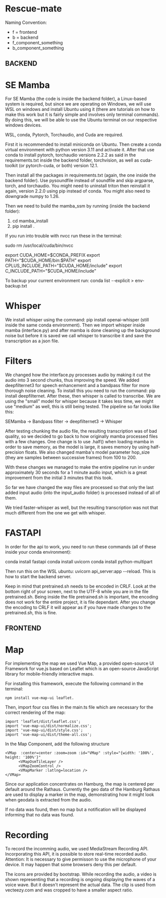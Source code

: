 # Rescue-mate

Naming Convention:
- f = frontend
- b = backend
- f_component_something
- b_component_something

## BACKEND
# SE Mamba
For SE Mamba (the code is inside the backend folder), a Linux-based system is required, but since we are operating on Windows, we will use WSL on windows and install Ubuntu using it (there are tutorials on how to make this work but it is fairly simple and involves only terminal commands). By doing this, we will be able to use the Ubuntu terminal on our respective windows devices.


WSL, conda, Pytorch, Torchaudio, and Cuda are required. 


First it is recommended to install miniconda on Ubuntu. Then create a conda virtual environment with python version 3.11 and activate it. After that use conda to install pytorch, torchaudio versions 2.2.2 as said in the requirements.txt inside the backend folder, torchvision, as well as cuda-toolkit (or pytorch-cuda, or both) version 12.1.


Then install all the packages in requirements.txt (again, the one inside the backend folder). Use pysoundfile instead of soundfile and skip argparse, torch, and torchaudio. You might need to uninstall triton then reinstall it again, version 2.2.0 using pip instead of conda. You might also need to downgrade numpy to 1.26. 


Then we need to build the mamba_ssm by running (inside the backend folder): 
1.  cd mamba_install
2.    pip install .



If you run into trouble with nvcc run these in the terminal: 

sudo rm /usr/local/cuda/bin/nvcc

export CUDA_HOME=$CONDA_PREFIX
export PATH="$CUDA_HOME/bin:$PATH"
export CPLUS_INCLUDE_PATH="$CUDA_HOME/include"
export C_INCLUDE_PATH="$CUDA_HOME/include"


To backup your current environment run: 
conda list --explicit > env-backup.txt


# Whisper
We install whisper using the command: pip install openai-whisper (still inside the same conda environment). 
Then we import whisper inside mamba (interface.py) and after mamba is done cleaning up the background noise but before it is saved we call whisper to transcribe it and save the transcription as a json file. 


# Filters
We changed how the interface.py processes audio by making it cut the audio into 3 second chunks, thus improving the speed. We added deepfilternet3 for speech enhancement and a bandpass filter for more thorough noise cleaning. To install this you need to run the command: pip install deepfilternet. After these, then whisper is called to transcribe. We are using the "small" model for whisper because it takes less time, we might use "medium" as well, this is still being tested. The pipeline so far looks like this: 


SEMamba -> Bandpass filter -> deepfilternet3 -> Whisper


After testing chunking the audio file, the resulting transcription was of bad quality, so we decided to go back to how originally mamba processed files with a few changes. One change is to use .half() when loading mamba in order to save memory, as the model is large, it saves memory by using half-precision floats. 
We also changed mamba's model parameter hop_size (they are samples between successive frames) from 100 to 200. 


With these changes we managed to make the entire pipeline run in under approximately 30 seconds for a 1 minute audio input, which is a great improvement from the initial 3 minutes that this took.


So far we have changed the way files are processed so that only the last added input audio (into the input_audio folder) is processed instead of all of them.


We tried faster-whisper as well, but the resulting transcription was not that much different from the one we get with whisper. 



# FASTAPI
In order for the api to work, you need to run these commands (all of these inside your conda environment): 

conda install fastapi
conda install uvicorn
conda install python-multipart


Then run this on the WSL ubuntu: uvicorn api_server:app --reload. This is how to start the backend server. 

Keep in mind that pretrained.sh needs to be encoded in CRLF. Look at the bottom right of your screen, next to the UTF-8 while you are in the file pretrained.sh. Being inside the file pretrained.sh is important, the encoding does not work for the entire project, it is file dependant. After you change the encoding to CRLF it will appear as if you have made changes to the pretrained.sh, this is fine. 


## FRONTEND
# Map

For implementing the map we used Vue Map, a provided open-source UI Framework for vue.js based on Leaflet which is an open-source JavaScript library
for mobile-friendly interactive maps.

For installing this framework, execute the following command in the terminal: 

```
npm install vue-map-ui leaflet.
```

Then, import four css files in the main.ts file which are necessary for the correct rendering of the map:

```
import 'leaflet/dist/leaflet.css';
import 'vue-map-ui/dist/normalize.css';
import 'vue-map-ui/dist/style.css';
import 'vue-map-ui/dist/theme-all.css';
```
In the Map Component, add the following structure

```
<VMap  :center=center :zoom=zoom :id="VMap" :style="{width: '100%', height: '100%'}"
      <VMapOsmTileLayer />
      <VMapZoomControl />
      <VMapMarker :latlng=location />
</VMap>
```

Since our application concentrates on Hamburg, the map is centered per default around the Rathaus. 
Currently the geo data of the Hamburg Rathaus are used to display a marker in the map, demonstrating how it might look when geodata is extracted from the audio.

If no data was found, then no map but a notification will be displayed informing that no data was found.


# Recording

To record the incomming audio, we used MediaStream Recording API. Incorporating this API, it is possible to store real-time recorded audio.
Attention: It is necessary to give permisson to use the microphone of your device. It may happen that some browsers deny this per default. 

The icons are provided by bootstrap. While recording the audio, a video is shown representing that a recording is ongoing displaying the waves of a voice wave. But it doesn't represent the actual data. The clip is used from vecteezy.com and was cropped to have a smaller aspect ratio.